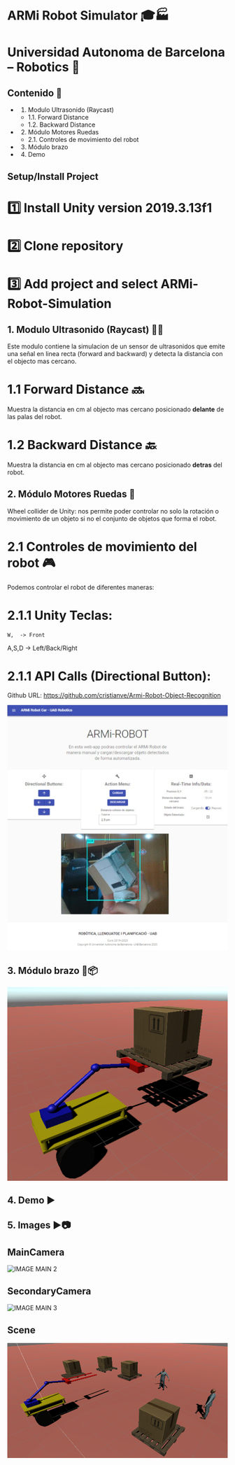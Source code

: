 # ARMi Robot Simulator 🎓🏭
# Universidad Autonoma de Barcelona – Robotics 🤖

## Contenido 📇

* 1. Modulo Ultrasonido (Raycast)
  * 1.1. Forward Distance
  * 1.2. Backward Distance
* 2. Módulo Motores Ruedas
  * 2.1. Controles de movimiento del robot
* 3. Módulo brazo
* 4. Demo

## Setup/Install Project

# 1️⃣ Install Unity version 2019.3.13f1
# 2️⃣ Clone repository
# 3️⃣ Add project and select ARMi-Robot-Simulation



## 1. Modulo Ultrasonido (Raycast) 📡📡

Este modulo contiene la simulacion de un sensor de ultrasonidos que emite una señal en linea recta (forward and backward)  y detecta la distancia con el objecto mas cercano.

# 1.1 Forward Distance 🔜

Muestra la distancia en cm al objecto mas cercano posicionado **delante** de las palas del robot.


# 1.2 Backward Distance 🔙
Muestra la distancia en cm al objecto mas cercano posicionado **detras** del robot.


## 2. Módulo Motores Ruedas 🚗

Wheel collider de Unity: nos permite poder controlar no solo la rotación o movimiento de un objeto si no el conjunto de objetos que forma el robot.

# 2.1 Controles de movimiento del robot 🎮

Podemos controlar el robot de diferentes maneras:

# 2.1.1 Unity Teclas:

    W,  -> Front
  A,S,D -> Left/Back/Right

# 2.1.1 API Calls (Directional Button):

 Github URL: https://github.com/cristianve/Armi-Robot-Object-Recognition

![IMAGE MAIN 1](/imatges/ARMi-API.PNG)


## 3. Módulo brazo 🦾📦


![IMAGE MAIN 1](/imatges/Pallete.PNG) 

## 4. Demo ▶️


## 5. Images ▶📷
## MainCamera 


![IMAGE MAIN 2](/imatges/MainCamera.PNG)

## SecondaryCamera 

![IMAGE MAIN 3](/imatges/SecondaryCamera.PNG)

## Scene 

![IMAGE MAIN 4](/imatges/Scene.PNG)

